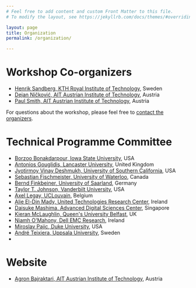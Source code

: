 ```yaml
---
# Feel free to add content and custom Front Matter to this file.
# To modify the layout, see https://jekyllrb.com/docs/themes/#overriding-theme-defaults

layout: page
title: Organization
permalink: /organization/

---
```


# Workshop Co-organizers
* [Henrik Sandberg, KTH Royal Institute of Technology](https://people.kth.se/~hsan/), Sweden
* [Dejan Ničković, AIT Austrian Institute of Technology](https://www.ait.ac.at/ueber-das-ait/researcher-profiles/?tx_aitprofile_pi1%5Bname%5D=Nickovic-Dejan), Austria
* [Paul Smith, AIT Austrian Institute of Technology](https://psmth.github.io/), Austria

For questions about the workshop, please feel free to [contact the organizers](mailto:paul.smith@ait.ac.at).

# Technical Programme Committee

* [Borzoo Bonakdarpour, Iowa State University](http://web.cs.iastate.edu/~borzoo/), USA
* [Antonios Gouglidis, Lancaster University](http://www.lancaster.ac.uk/scc/about-us/people/antonios-gouglidis), United Kingdom
* [Jyotirmoy Vinay Deshmukh, University of Southern California](https://viterbi.usc.edu/directory/faculty/Deshmukh/Jyotirmoy), USA
* [Sebastian Fischmeister, University of Waterloo](https://uwaterloo.ca/embedded-software-group/people-profiles/sebastian-fischmeister), Canada
* [Bernd Finkbeiner, University of Saarland](https://www.react.uni-saarland.de/people/finkbeiner.html), Germany
* [Taylor T. Johnson, Vanderbilt University](http://www.taylortjohnson.com/), USA
* [Axel Legay, UCLouvain](https://scholar.google.com/citations?user=6sGLpJIAAAAJ&hl=en), Belgium
* [Alie El-Din Mady, United Technologies Research Center](https://www.researchgate.net/profile/Alie_El_Din_Mady), Ireland
* [Daisuke Mashima, Advanced Digital Sciences Center](https://adsc.illinois.edu/people/daisuke-mashima), Singapore
* [Kieran McLaughlin, Queen's University Belfast](https://pure.qub.ac.uk/portal/en/persons/kieran-mclaughlin(31c4903b-a883-4ccd-8d7c-921e0612a887).html), UK
* [Niamh O'Mahony, Dell EMC Research](https://www.linkedin.com/in/nmomahony/), Ireland
* [Miroslav Pajic, Duke University](http://people.duke.edu/~mp275/), USA
* [André Teixiera, Uppsala University](http://www.signal.uu.se/Staff/at/at.html), Sweden
*

# Website
* [Agron Bajraktari, AIT Austrian Institute of Technology](https://be.linkedin.com/in/bajraktari-agron-94400b141), Austria
